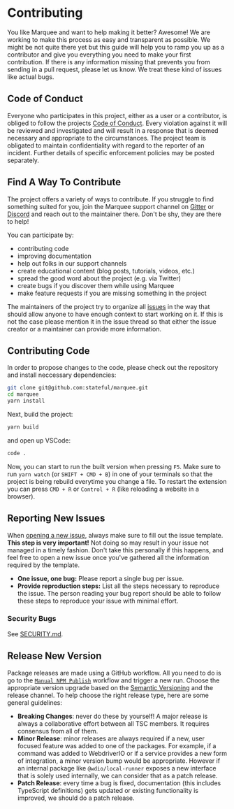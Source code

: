 # Contributing

You like Marquee and want to help making it better? Awesome! We are working to make this process as easy and transparent as possible. We might be not quite there yet but this guide will help you to ramp you up as a contributor and give you everything you need to make your first contribution. If there is any information missing that prevents you from sending in a pull request, please let us know. We treat these kind of issues like actual bugs.

## Code of Conduct

Everyone who participates in this project, either as a user or a contributor, is obliged to follow the projects [Code of Conduct](https://github.com/stateful/.github/blob/main/CODE_OF_CONDUCT.md). Every violation against it will be reviewed and investigated and will result in a response that is deemed necessary and appropriate to the circumstances. The project team is obligated to maintain confidentiality with regard to the reporter of an incident. Further details of specific enforcement policies may be posted separately.

## Find A Way To Contribute

The project offers a variety of ways to contribute. If you struggle to find something suited for you, join the Marquee support channel on [Gitter](https://gitter.im/webdriverio/webdriverio) or [Discord](https://discord.com/channels/878764303052865537/900787619728871484) and reach out to the maintainer there. Don't be shy, they are there to help!

You can participate by:

- contributing code
- improving documentation
- help out folks in our support channels
- create educational content (blog posts, tutorials, videos, etc.)
- spread the good word about the project (e.g. via Twitter)
- create bugs if you discover them while using Marquee
- make feature requests if you are missing something in the project

The maintainers of the project try to organize all [issues](https://github.com/stateful/marquee/issues) in the way that should allow anyone to have enough context to start working on it. If this is not the case please mention it in the issue thread so that either the issue creator or a maintainer can provide more information.

## Contributing Code

In order to propose changes to the code, please check out the repository and install neccessary dependencies:

```sh
git clone git@github.com:stateful/marquee.git
cd marquee
yarn install
```

Next, build the project:

```sh
yarn build
```

and open up VSCode:

```sh
code .
```

Now, you can start to run the built version when pressing `F5`. Make sure to run `yarn watch` (or `SHIFT + CMD + B`) in one of your terminals so that the project is being rebuild everytime you change a file. To restart the extension you can press `CMD + R` or `Control + R` (like reloading a website in a browser).

## Reporting New Issues

When [opening a new issue](https://github.com/stateful/marquee/issues/new/choose), always make sure to fill out the issue template. __This step is very important!__ Not doing so may result in your issue not managed in a timely fashion. Don't take this personally if this happens, and feel free to open a new issue once you've gathered all the information required by the template.

- __One issue, one bug:__ Please report a single bug per issue.
- __Provide reproduction steps:__ List all the steps necessary to reproduce the issue. The person reading your bug report should be able to follow these steps to reproduce your issue with minimal effort.

### Security Bugs

See [SECURITY.md](https://github.com/stateful/.github/blob/main/SECURITY.md).

## Release New Version

Package releases are made using a GitHub workflow. All you need to do is go to the [`Manual NPM Publish`](https://github.com/stateful/marquee/actions/workflows/release.yml) workflow and trigger a new run. Choose the appropriate version upgrade based on the [Semantic Versioning](https://semver.org/) and the release channel. To help choose the right release type, here are some general guidelines:

- __Breaking Changes__: never do these by yourself! A major release is always a collaborative effort between all TSC members. It requires consensus from all of them.
- __Minor Release__: minor releases are always required if a new, user focused feature was added to one of the packages. For example, if a command was added to WebdriverIO or if a service provides a new form of integration, a minor version bump would be appropriate. However if an internal package like `@wdio/local-runner` exposes a new interface that is solely used internally, we can consider that as a patch release.
- __Patch Release__: every time a bug is fixed, documentation (this includes TypeScript definitions) gets updated or existing functionality is improved, we should do a patch release.
